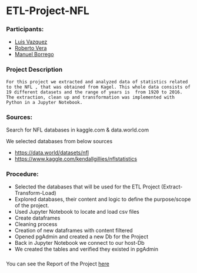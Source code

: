 # ETL-Project-NFL

### Participants:
- [Luis Vazquez](https://github.com/luisovillista)
- [Roberto Vera](https://github.com/veraroberto)
- [Manuel Borrego](https://github.com/borregoma)

### Project Description
```
For this project we extracted and analyzed data of statistics related to the NFL , that was obtained from Kagel. This whole data consists of 19 different datasets and the range of years is  from 1920 to 2016. The extraction, clean up and transformation was implemented with Python in a Jupyter Notebook.
```
### Sources:

Search for NFL databases in kaggle.com & data.world.com

We selected databases from below sources

- https://data.world/datasets/nfl
- https://www.kaggle.com/kendallgillies/nflstatistics

### Procedure:

- Selected the databases that will be used for the ETL Project (Extract-Transform-Load)
- Explored databases, their content and logic to define the purpose/scope of the project.
- Used Jupyter Notebook to locate and load csv files
- Create dataframes
- Cleaning process 
- Creation of new dataframes with content filtered
- Opened pgAdmin and created a new Db for the Project
- Back in Jupyter Notebook we connect to our host-Db
- We created the tables and verified they existed in pgAdmin


###
You can see the Report of the Project [here](https://docs.google.com/document/d/11p7Fv2TDa9G9dJfajHrj-REoDvdRHSiQsbXSKJVkAzs/edit)
